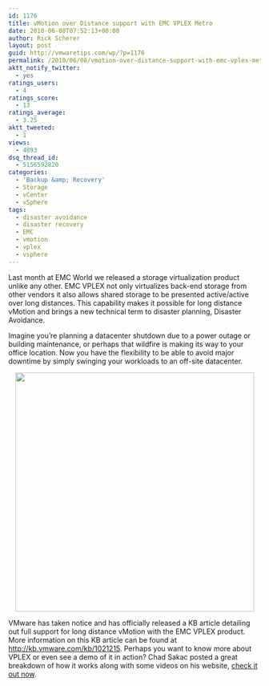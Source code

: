 ```yaml
---
id: 1176
title: vMotion over Distance support with EMC VPLEX Metro
date: 2010-06-08T07:52:13+00:00
author: Rick Scherer
layout: post
guid: http://vmwaretips.com/wp/?p=1176
permalink: /2010/06/08/vmotion-over-distance-support-with-emc-vplex-metro/
aktt_notify_twitter:
  - yes
ratings_users:
  - 4
ratings_score:
  - 13
ratings_average:
  - 3.25
aktt_tweeted:
  - 1
views:
  - 4893
dsq_thread_id:
  - 5156592820
categories:
  - 'Backup &amp; Recovery'
  - Storage
  - vCenter
  - vSphere
tags:
  - disaster avoidance
  - disaster recovery
  - EMC
  - vmotion
  - vplex
  - vsphere
---
```

Last month at EMC World we released a storage virtualization product unlike any other. EMC VPLEX not only virtualizes back-end storage from other vendors it also allows shared storage to be presented active/active over long distances. This capability makes it possible for long distance vMotion and brings a new technical term to disaster planning, Disaster Avoidance.

Imagine you&#8217;re planning a datacenter shutdown due to a power outage or building maintenance, or perhaps that wildfire is making its way to your office location. Now you have the flexibility to be able to avoid major downtime by simply swinging your workloads to an off-site datacenter.

<p style="text-align: center;">
  <img class="aligncenter" style="margin: 0px; border: 0px;" src="http://kb.vmware.com/Platform/Publishing/images/1021215_VMotion_over_Distance_VPLEX.JPG" border="0" alt="" hspace="0" width="477" />
</p>

VMware has taken notice and has officially released a KB article detailing out full support for long distance vMotion with the EMC VPLEX product. More information on this KB article can be found at <a href="http://kb.vmware.com/kb/1021215" target="_blank">http://kb.vmware.com/kb/1021215</a>. Perhaps you want to know more about VPLEX or even see a demo of it in action? Chad Sakac posted a great breakdown of how it works along with some videos on his website, <a href="http://virtualgeek.typepad.com/virtual_geek/2010/05/your-virtual-machine-teleporter-is-ready-are-you.html" target="_blank">check it out now</a>.